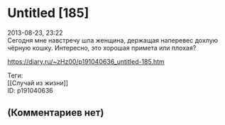 Untitled [185]
==============

  
2013-08-23, 23:22  
 Сегодня мне навстречу шла женщина, держащая наперевес дохлую чёрную кошку. Интересно, это хорошая примета или плохая?   
  
<https://diary.ru/~zHz00/p191040636_untitled-185.htm>  
  
Теги:  
[[Случай из жизни]]  
ID: p191040636  


(Комментариев нет)
------------------